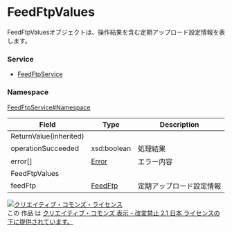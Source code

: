 # FeedFtpValues
FeedFtpValuesオブジェクトは、操作結果を含む定期アップロード設定情報を表します。

### Service
+ [FeedFtpService](../../services/FeedFtpService.md)

### Namespace
[FeedFtpService#Namespace](../../services/FeedFtpService.md#namespace)


| Field | Type | Description |
|---|---|---|
| ReturnValue(inherited)|||
| operationSucceeded| xsd:boolean| 処理結果 |
| error[]| [Error](../Common/Error.md)| エラー内容 |
| FeedFtpValues|||
| feedFtp| [FeedFtp](FeedFtp.md)| 定期アップロード設定情報 |

<a rel="license" href="http://creativecommons.org/licenses/by-nd/2.1/jp/"><img alt="クリエイティブ・コモンズ・ライセンス" style="border-width:0" src="https://i.creativecommons.org/l/by-nd/2.1/jp/88x31.png" /></a><br />この 作品 は <a rel="license" href="http://creativecommons.org/licenses/by-nd/2.1/jp/">クリエイティブ・コモンズ 表示 - 改変禁止 2.1 日本 ライセンスの下に提供されています。</a>
